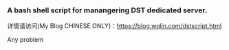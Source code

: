 ### A bash shell script for manangering DST dedicated server.

详情请访问(My Blog CHINESE ONLY)：https://blog.wqlin.com/dstscript.html

Any problem